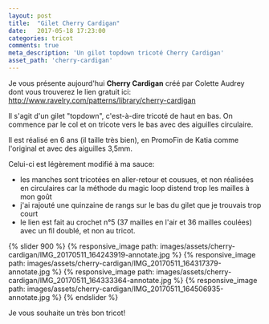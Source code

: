 ```yaml
---
layout: post
title:  "Gilet Cherry Cardigan"
date:   2017-05-18 17:23:00
categories: tricot
comments: true
meta_description: 'Un gilot topdown tricoté Cherry Cardigan'
asset_path: 'cherry-cardigan'
---
```


Je vous présente aujourd'hui **Cherry Cardigan** créé par Colette Audrey dont vous trouverez le lien gratuit ici:
<http://www.ravelry.com/patterns/library/cherry-cardigan>

Il s'agit d'un gilet "topdown", c'est-à-dire tricoté de haut en bas. On commence par le col et on tricote vers le bas avec des aiguilles circulaire.

Il est réalisé en 6 ans (il taille très bien), en PromoFin de Katia comme l'original et avec des aiguilles 3,5mm.

Celui-ci est légèrement modifié à ma sauce:
* les manches sont tricotées en aller-retour et cousues, et non réalisées en circulaires car la méthode du magic loop distend trop les mailles à mon goût
* j'ai rajouté une quinzaine de rangs sur le bas du gilet que je trouvais trop court
* le lien est fait au crochet n°5 (37 mailles en l'air et 36 mailles coulées) avec un fil doublé, et non au tricot.

{% slider 900 %}
{% responsive_image path: images/assets/cherry-cardigan/IMG_20170511_164243919-annotate.jpg %}
{% responsive_image path: images/assets/cherry-cardigan/IMG_20170511_164317379-annotate.jpg %}
{% responsive_image path: images/assets/cherry-cardigan/IMG_20170511_164333364-annotate.jpg %}
{% responsive_image path: images/assets/cherry-cardigan/IMG_20170511_164506935-annotate.jpg %}
{% endslider %}

Je vous souhaite un très bon tricot!

